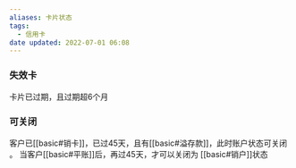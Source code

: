 ```yaml
---
aliases: 卡片状态
tags:
  - 信用卡
date updated: 2022-07-01 06:08
---
```


###  失效卡 
  卡片已过期，且过期超6个月                            
###  可关闭 
客户已[[basic#销卡]]，已过45天，且有[[basic#溢存款]]，此时账户状态可关闭 。
当客户[[basic#平账]]后，再过45天，才可以关闭为 [[basic#销户]]状态



